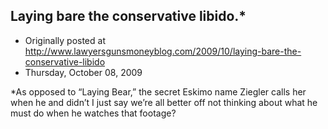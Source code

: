 ## Laying bare the conservative libido.*

 * Originally posted at http://www.lawyersgunsmoneyblog.com/2009/10/laying-bare-the-conservative-libido
 * Thursday, October 08, 2009

\*As opposed to “Laying Bear,” the secret Eskimo name Ziegler calls her when he and didn’t I just say we’re all better off not thinking about what he must do when he watches that footage?
